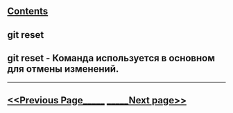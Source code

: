 [Contents](./readme.md)
---
## **git reset**

## git reset - Команда используется в основном для отмены изменений.
---
[<<Previous Page_____](./commit.md) [_____Next page>>](./mv.md)
---
